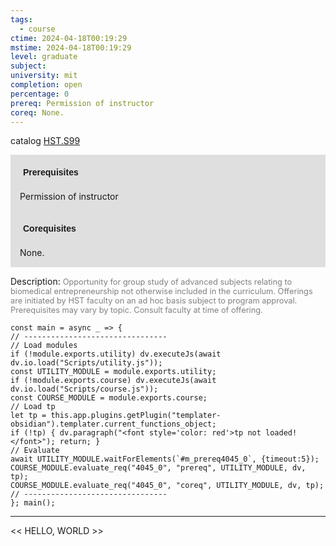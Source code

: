 ```yaml
---
tags:
  - course
ctime: 2024-04-18T00:19:29
mstime: 2024-04-18T00:19:29
level: graduate
subject: 
university: mit
completion: open
percentage: 0
prereq: Permission of instructor
coreq: None.
---
```


catalog [HST.S99](http://student.mit.edu/catalog/mHSTb.html#HST.S99)

<span style="display: block; padding: 15px; background-color: rgb(100, 100, 100, 0.2);"><font id="m_prereq4045_0" style="display: block; font-family: Arial, sans-serif; font-weight: bold; padding: 5px">Prerequisites</font><br><span id="prereq4045_0">Permission of instructor</span></span>
<span style="display: block; padding: 15px; background-color: rgb(100, 100, 100, 0.2);"><font id="m_coreq4045_0" style="display: block; font-family: Arial, sans-serif; font-weight: bold; padding: 5px">Corequisites</font><br><span id="coreq4045_0">None.</span></span>

<font style="">Description:</font>
<font style="color: grey; font-size: 0.8rem;">Opportunity for group study of advanced subjects relating to biomedical entrepreneurship not otherwise included in the curriculum. Offerings are initiated by HST faculty on an ad hoc basis subject to program approval. Prerequisites may vary by topic. Consult faculty at time of offering.</font>

```dataviewjs
const main = async _ => {
// --------------------------------
// Load modules
if (!module.exports.utility) dv.executeJs(await dv.io.load("Scripts/utility.js"));
const UTILITY_MODULE = module.exports.utility;
if (!module.exports.course) dv.executeJs(await dv.io.load("Scripts/course.js"));
const COURSE_MODULE = module.exports.course;
// Load tp
let tp = this.app.plugins.getPlugin("templater-obsidian").templater.current_functions_object;
if (!tp) { dv.paragraph("<font style='color: red'>tp not loaded!</font>"); return; }
// Evaluate
await UTILITY_MODULE.waitForElements(`#m_prereq4045_0`, {timeout:5});
COURSE_MODULE.evaluate_req("4045_0", "prereq", UTILITY_MODULE, dv, tp);
COURSE_MODULE.evaluate_req("4045_0", "coreq", UTILITY_MODULE, dv, tp);
// --------------------------------
}; main();
```

---

<< HELLO, WORLD >>
